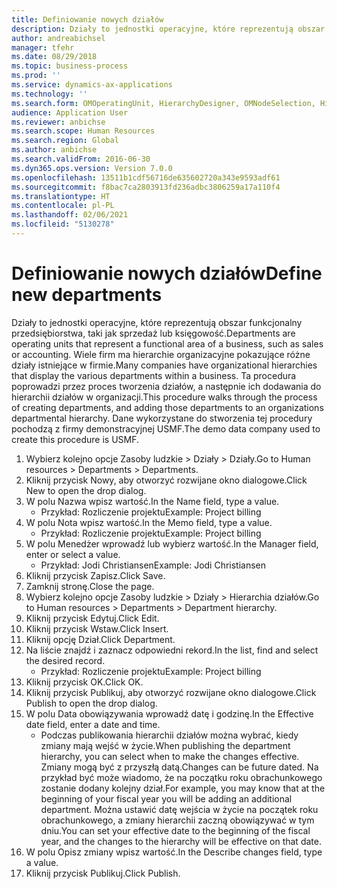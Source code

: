 ```yaml
---
title: Definiowanie nowych działów
description: Działy to jednostki operacyjne, które reprezentują obszar funkcjonalny przedsiębiorstwa, taki jak sprzedaż lub księgowość.
author: andreabichsel
manager: tfehr
ms.date: 08/29/2018
ms.topic: business-process
ms.prod: ''
ms.service: dynamics-ax-applications
ms.technology: ''
ms.search.form: OMOperatingUnit, HierarchyDesigner, OMNodeSelection, HierarchyPublishAndCloseForm, HcmPersonnelManagementWorkspace
audience: Application User
ms.reviewer: anbichse
ms.search.scope: Human Resources
ms.search.region: Global
ms.author: anbichse
ms.search.validFrom: 2016-06-30
ms.dyn365.ops.version: Version 7.0.0
ms.openlocfilehash: 13511b1cdf56716de635602720a343e9593adf61
ms.sourcegitcommit: f8bac7ca2803913fd236adbc3806259a17a110f4
ms.translationtype: HT
ms.contentlocale: pl-PL
ms.lasthandoff: 02/06/2021
ms.locfileid: "5130278"
---
```

# <a name="define-new-departments"></a><span data-ttu-id="58536-103">Definiowanie nowych działów</span><span class="sxs-lookup"><span data-stu-id="58536-103">Define new departments</span></span>



<span data-ttu-id="58536-104">Działy to jednostki operacyjne, które reprezentują obszar funkcjonalny przedsiębiorstwa, taki jak sprzedaż lub księgowość.</span><span class="sxs-lookup"><span data-stu-id="58536-104">Departments are operating units that represent a functional area of a business, such as sales or accounting.</span></span> <span data-ttu-id="58536-105">Wiele firm ma hierarchie organizacyjne pokazujące różne działy istniejące w firmie.</span><span class="sxs-lookup"><span data-stu-id="58536-105">Many companies have organizational hierarchies that display the various departments within a business.</span></span> <span data-ttu-id="58536-106">Ta procedura poprowadzi przez proces tworzenia działów, a następnie ich dodawania do hierarchii działów w organizacji.</span><span class="sxs-lookup"><span data-stu-id="58536-106">This procedure walks through the process of creating departments, and adding those departments to an organizations departmental hierarchy.</span></span> <span data-ttu-id="58536-107">Dane wykorzystane do stworzenia tej procedury pochodzą z firmy demonstracyjnej USMF.</span><span class="sxs-lookup"><span data-stu-id="58536-107">The demo data company used to create this procedure is USMF.</span></span>

1. <span data-ttu-id="58536-108">Wybierz kolejno opcje Zasoby ludzkie > Działy > Działy.</span><span class="sxs-lookup"><span data-stu-id="58536-108">Go to Human resources > Departments > Departments.</span></span>
2. <span data-ttu-id="58536-109">Kliknij przycisk Nowy, aby otworzyć rozwijane okno dialogowe.</span><span class="sxs-lookup"><span data-stu-id="58536-109">Click New to open the drop dialog.</span></span>
3. <span data-ttu-id="58536-110">W polu Nazwa wpisz wartość.</span><span class="sxs-lookup"><span data-stu-id="58536-110">In the Name field, type a value.</span></span>
    * <span data-ttu-id="58536-111">Przykład: Rozliczenie projektu</span><span class="sxs-lookup"><span data-stu-id="58536-111">Example: Project billing</span></span>  
4. <span data-ttu-id="58536-112">W polu Nota wpisz wartość.</span><span class="sxs-lookup"><span data-stu-id="58536-112">In the Memo field, type a value.</span></span>
    * <span data-ttu-id="58536-113">Przykład: Rozliczenie projektu</span><span class="sxs-lookup"><span data-stu-id="58536-113">Example: Project billing</span></span>  
5. <span data-ttu-id="58536-114">W polu Menedżer wprowadź lub wybierz wartość.</span><span class="sxs-lookup"><span data-stu-id="58536-114">In the Manager field, enter or select a value.</span></span>
    * <span data-ttu-id="58536-115">Przykład: Jodi Christiansen</span><span class="sxs-lookup"><span data-stu-id="58536-115">Example: Jodi Christiansen</span></span>  
6. <span data-ttu-id="58536-116">Kliknij przycisk Zapisz.</span><span class="sxs-lookup"><span data-stu-id="58536-116">Click Save.</span></span>
7. <span data-ttu-id="58536-117">Zamknij stronę.</span><span class="sxs-lookup"><span data-stu-id="58536-117">Close the page.</span></span>
8. <span data-ttu-id="58536-118">Wybierz kolejno opcje Zasoby ludzkie > Działy > Hierarchia działów.</span><span class="sxs-lookup"><span data-stu-id="58536-118">Go to Human resources > Departments > Department hierarchy.</span></span>
9. <span data-ttu-id="58536-119">Kliknij przycisk Edytuj.</span><span class="sxs-lookup"><span data-stu-id="58536-119">Click Edit.</span></span>
10. <span data-ttu-id="58536-120">Kliknij przycisk Wstaw.</span><span class="sxs-lookup"><span data-stu-id="58536-120">Click Insert.</span></span>
11. <span data-ttu-id="58536-121">Kliknij opcję Dział.</span><span class="sxs-lookup"><span data-stu-id="58536-121">Click Department.</span></span>
12. <span data-ttu-id="58536-122">Na liście znajdź i zaznacz odpowiedni rekord.</span><span class="sxs-lookup"><span data-stu-id="58536-122">In the list, find and select the desired record.</span></span>
    * <span data-ttu-id="58536-123">Przykład: Rozliczenie projektu</span><span class="sxs-lookup"><span data-stu-id="58536-123">Example: Project billing</span></span>  
13. <span data-ttu-id="58536-124">Kliknij przycisk OK.</span><span class="sxs-lookup"><span data-stu-id="58536-124">Click OK.</span></span>
14. <span data-ttu-id="58536-125">Kliknij przycisk Publikuj, aby otworzyć rozwijane okno dialogowe.</span><span class="sxs-lookup"><span data-stu-id="58536-125">Click Publish to open the drop dialog.</span></span>
15. <span data-ttu-id="58536-126">W polu Data obowiązywania wprowadź datę i godzinę.</span><span class="sxs-lookup"><span data-stu-id="58536-126">In the Effective date field, enter a date and time.</span></span>
    * <span data-ttu-id="58536-127">Podczas publikowania hierarchii działów można wybrać, kiedy zmiany mają wejść w życie.</span><span class="sxs-lookup"><span data-stu-id="58536-127">When publishing the department hierarchy, you can select when to make the changes effective.</span></span> <span data-ttu-id="58536-128">Zmiany mogą być z przyszłą datą.</span><span class="sxs-lookup"><span data-stu-id="58536-128">Changes can be future dated.</span></span> <span data-ttu-id="58536-129">Na przykład być może wiadomo, że na początku roku obrachunkowego zostanie dodany kolejny dział.</span><span class="sxs-lookup"><span data-stu-id="58536-129">For example, you may know that at the beginning of your fiscal year you will be adding an additional department.</span></span> <span data-ttu-id="58536-130">Można ustawić datę wejścia w życie na początek roku obrachunkowego, a zmiany hierarchii zaczną obowiązywać w tym dniu.</span><span class="sxs-lookup"><span data-stu-id="58536-130">You can set your effective date to the beginning of the fiscal year, and the changes to the hierarchy will be effective on that date.</span></span>  
16. <span data-ttu-id="58536-131">W polu Opisz zmiany wpisz wartość.</span><span class="sxs-lookup"><span data-stu-id="58536-131">In the Describe changes field, type a value.</span></span>
17. <span data-ttu-id="58536-132">Kliknij przycisk Publikuj.</span><span class="sxs-lookup"><span data-stu-id="58536-132">Click Publish.</span></span>

